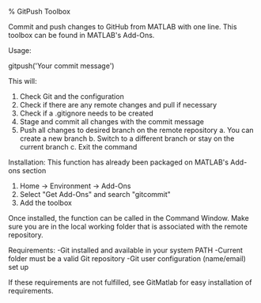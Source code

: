 % GitPush Toolbox

Commit and push changes to GitHub from MATLAB with one line. This toolbox
can be found in MATLAB's Add-Ons.

Usage:

  gitpush('Your commit message')

This will:
1. Check Git and the configuration
2. Check if there are any remote changes and pull if necessary
3. Check if a .gitignore needs to be created
4. Stage and commit all changes with the commit message
5. Push all changes to desired branch on the remote repository
   a. You can create a new branch
   b. Switch to a different branch or stay on the current branch
   c. Exit the command

Installation:
This function has already been packaged on MATLAB's Add-ons section
1. Home -> Environment -> Add-Ons
2. Select "Get Add-Ons" and search "gitcommit"
3. Add the toolbox

Once installed, the function can be called in the Command Window. Make sure you 
are in the local working folder that is associated with the remote repository. 

Requirements:
-Git installed and available in your system PATH
-Current folder must be a valid Git repository
-Git user configuration (name/email) set up

If these requirements are not fulfilled, see GitMatlab for easy installation of requirements. 
